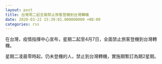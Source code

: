 ```yaml
---
layout: post
title: 台灣周二起全面禁止旅客登機到台灣轉機
date: 2020-03-22 15:39:01.000000000 +08:00
categories: rss
---
```


在台灣，疫情指揮中心宣布，星期二起至4月7日，全面禁止旅客登機到台灣轉機。

星期二凌晨零時起，仍未登機的人，禁止到台灣轉機，實施期暫訂為期2星期。
